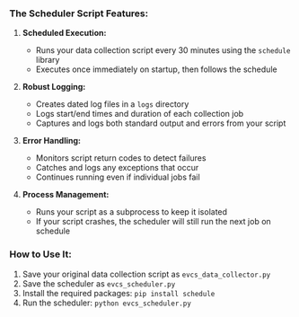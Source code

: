 ### The Scheduler Script Features:

1. **Scheduled Execution:**
   - Runs your data collection script every 30 minutes using the `schedule` library
   - Executes once immediately on startup, then follows the schedule

2. **Robust Logging:**
   - Creates dated log files in a `logs` directory
   - Logs start/end times and duration of each collection job
   - Captures and logs both standard output and errors from your script

3. **Error Handling:**
   - Monitors script return codes to detect failures
   - Catches and logs any exceptions that occur
   - Continues running even if individual jobs fail

4. **Process Management:**
   - Runs your script as a subprocess to keep it isolated
   - If your script crashes, the scheduler will still run the next job on schedule

### How to Use It:

1. Save your original data collection script as `evcs_data_collector.py`
2. Save the scheduler as `evcs_scheduler.py`
3. Install the required packages: `pip install schedule`
4. Run the scheduler: `python evcs_scheduler.py`